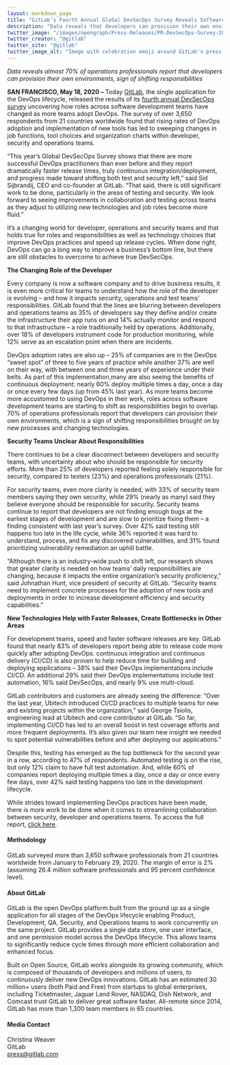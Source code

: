 ```yaml
---
layout: markdown_page
title: "GitLab’s Fourth Annual Global DevSecOps Survey Reveals Software Development Team Roles are Changing"
description: "Data reveals that developers can provision their own environments, sign of shifting responsibilities"
twitter_image: "/images/opengraph/Press-Releases/PR-DevSecOps-Survey-2020.png"
twitter_creator: "@gitlab"
twitter_site: "@gitlab"
twitter_image_alt: "Image with celebration emoji around GitLab's press release."
---
```


_Data reveals almost 70% of operations professionals report that developers can provision their own environments, sign of shifting responsibilities_ 

**SAN FRANCISCO, May 18, 2020 –** Today [GitLab](https://about.gitlab.com/), the single application for the DevOps lifecycle, released the results of its [fourth annual DevSecOps survey](https://about.gitlab.com/developer-survey/) uncovering how roles across software development teams have changed as more teams adopt DevOps. The survey of over 3,650 respondents from 21 countries worldwide found that rising rates of DevOps adoption and implementation of new tools has led to sweeping changes in job functions, tool choices and organization charts within developer, security and operations teams. 

“This year’s Global DevSecOps Survey shows that there are more successful DevOps practitioners than ever before and they report dramatically faster release times, truly continuous integration/deployment, and progress made toward shifting both test and security left,” said Sid Sijbrandij, CEO and co-founder at GitLab. “That said, there is still significant work to be done, particularly in the areas of testing and security. We look forward to seeing improvements in collaboration and testing across teams as they adjust to utilizing new technologies and job roles become more fluid.” 

It’s a changing world for developer, operations and security teams and that holds true for roles and responsibilities as well as technology choices that improve DevOps practices and speed up release cycles. When done right, DevOps can go a long way to improve a business’s bottom line, but there are still obstacles to overcome to achieve true DevSecOps.

**The Changing Role of the Developer**

Every company is now a software company and to drive business results, it is even more critical for teams to understand how the role of the developer is evolving – and how it impacts security, operations and test teams’ responsibilities. GitLab found that the lines are blurring between developers and operations teams as 35% of developers say they define and/or create the infrastructure their app runs on and 14% actually monitor and respond to that infrastructure – a role traditionally held by operations. Additionally, over 18% of developers instrument code for production monitoring, while 12% serve as an escalation point when there are incidents. 

DevOps adoption rates are also up – 25% of companies are in the DevOps “sweet spot” of three to five years of practice while another 37% are well on their way, with between one and three years of experience under their belts. As part of this implementation,many are also seeing the benefits of continuous deployment: nearly 60% deploy multiple times a day, once a day or once every few days (up from 45% last year). As more teams become more accustomed to using DevOps in their work, roles across software development teams are starting to shift as responsibilities begin to overlap. 70% of operations professionals report that developers can provision their own environments, which is a sign of shifting responsibilities brought on by new processes and changing technologies.

**Security Teams Unclear About Responsibilities**

There continues to be a clear disconnect between developers and security teams, with uncertainty about who should be responsible for security efforts. More than 25% of developers reported feeling solely responsible for security, compared to testers (23%) and operations professionals (21%). 

For security teams, even more clarity is needed, with 33% of security team members saying they own security, while 29% (nearly as many) said they believe everyone should be responsible for security.  Security teams continue to report that developers are not finding enough bugs at the earliest stages of development and are slow to prioritize fixing them – a finding consistent with last year’s survey. Over 42% said testing still happens too late in the life cycle, while 36% reported it was hard to understand, process, and fix any discovered vulnerabilities, and 31% found prioritizing vulnerability remediation an uphill battle. 

“Although there is an industry-wide push to shift left, our research shows that greater clarity is needed on how teams’ daily responsibilities are changing, because it impacts the entire organization’s security proficiency,” said Johnathan Hunt, vice president of security at GitLab. “Security teams need to implement concrete processes for the adoption of new tools and deployments in order to increase development efficiency and security capabilities.” 

**New Technologies Help with Faster Releases, Create Bottlenecks in Other Areas**

For development teams, speed and faster software releases are key. GitLab found that nearly 83% of developers report being able to release code more quickly after adopting DevOps. continuous integration and continuous delivery (CI/CD) is also proven to help reduce time for building and deploying applications – 38% said their DevOps implementations include CI/CD. An additional 29% said their DevOps implementations include test automation, 16% said DevSecOps, and nearly 9% use multi-cloud.

GitLab contributors and customers are already seeing the difference: “Over the last year, Ubitech introduced CI/CD practices to multiple teams for new and existing projects within the organization,” said George Tsiolis, engineering lead at Ubitech and core contributor at GitLab. “So far, implementing CI/CD has led to an overall boost in test coverage efforts and more frequent deployments. It’s also given our team new insight we needed to spot potential vulnerabilities before and after deploying our applications.”

Despite this, testing has emerged as the top bottleneck for the second year in a row, according to 47% of respondents. Automated testing is on the rise, but only 12% claim to have full test automation. And, while 60% of companies report deploying multiple times a day, once a day or once every few days, over 42% said testing happens too late in the development lifecycle. 

While strides toward implementing DevOps practices have been made, there is more work to be done when it comes to streamlining collaboration between security, developer and operations teams. To access the full report, [click here](https://about.gitlab.com/developer-survey/).

#### Methodology

GitLab surveyed more than 3,650 software professionals from 21 countries worldwide from January to February 29, 2020. The margin of error is 2% (assuming 26.4 million software professionals and 95 percent confidence level).

#### About GitLab
GitLab is the open DevOps platform built from the ground up as a single application for all stages of the DevOps lifecycle enabling Product, Development, QA, Security, and Operations teams to work concurrently on the same project. GitLab provides a single data store, one user interface, and one permission model across the DevOps lifecycle. This allows teams to significantly reduce cycle times through more efficient collaboration and enhanced focus.

Built on Open Source, GitLab works alongside its growing community, which is composed of thousands of developers and millions of users, to continuously deliver new DevOps innovations. GitLab has an estimated 30 million+ users (both Paid and Free) from startups to global enterprises, including Ticketmaster, Jaguar Land Rover, NASDAQ, Dish Network, and Comcast trust GitLab to deliver great software faster. All-remote since 2014, GitLab has more than 1,300 team members in 65 countries.


#### Media Contact
Christina Weaver
<br>
GitLab
<br>
press@gitlab.com
